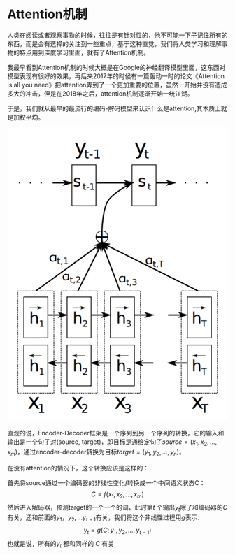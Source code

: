 # Attention机制

人类在阅读或者观察事物的时候，往往是有针对性的，他不可能一下子记住所有的东西，而是会有选择的关注到一些重点，基于这种直觉，我们将人类学习和理解事物的特点用到深度学习里面，就有了Attention机制。

我最早看到Attention机制的时候大概是在Google的神经翻译模型里面，这东西对模型表现有很好的效果，再后来2017年的时候有一篇轰动一时的论文《Attention is all you need》把attention弄到了一个更加重要的位置，虽然一开始并没有造成多大的冲击，但是在2018年之后，attention机制逐渐开始一统江湖。

于是，我们就从最早的最流行的编码-解码模型来认识什么是attention,其本质上就是加权平均。

![](../images/a1.png)

直观的说，Encoder-Decoder框架是一个序列到另一个序列的转换，它的输入和输出是一个句子对(source, target)，即目标是通给定句子$source = (x_1, x_2,...,x_m)$，通过encoder-decoder转换为目标$target=(y_1, y_2, ...,y_n)$。

在没有attention的情况下，这个转换应该是这样的：

首先将source通过一个编码器的非线性变化$f$转换成一个中间语义状态C：
$$
C=f(x_1,x_2,...,x_m)
$$
然后进入解码器，预测target的一个一个的词，此时第$t​$ 个输出$y_t​$除了和编码器的$C​$ 有关，还和前面的$y_1，y_2,...y_{t-1}​$ 有关，我们将这个非线性过程用$g​$表示:
$$
y_t = g(C;y_1,y_2,...,y_{t-1})
$$
也就是说，所有的$y_t$ 都和同样的 $C​$ 有关